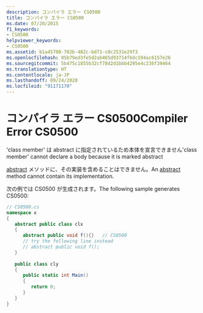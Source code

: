 ```yaml
---
description: コンパイラ エラー CS0500
title: コンパイラ エラー CS0500
ms.date: 07/20/2015
f1_keywords:
- CS0500
helpviewer_keywords:
- CS0500
ms.assetid: b1a45708-702b-482c-bd71-c0c2531e29f3
ms.openlocfilehash: 05b79ed3fe5d2ab465d93714f6dc594ac6157e26
ms.sourcegitcommit: 5b475c1855b32cf78d2d1bbb4295e4c236f39464
ms.translationtype: HT
ms.contentlocale: ja-JP
ms.lasthandoff: 09/24/2020
ms.locfileid: "91171170"
---
```

# <a name="compiler-error-cs0500"></a><span data-ttu-id="b0183-103">コンパイラ エラー CS0500</span><span class="sxs-lookup"><span data-stu-id="b0183-103">Compiler Error CS0500</span></span>

<span data-ttu-id="b0183-104">'class member' は abstract に指定されているため本体を宣言できません</span><span class="sxs-lookup"><span data-stu-id="b0183-104">'class member' cannot declare a body because it is marked abstract</span></span>  
  
 <span data-ttu-id="b0183-105">[abstract](../language-reference/keywords/abstract.md) メソッドに、その実装を含めることはできません。</span><span class="sxs-lookup"><span data-stu-id="b0183-105">An [abstract](../language-reference/keywords/abstract.md) method cannot contain its implementation.</span></span>  
  
 <span data-ttu-id="b0183-106">次の例では CS0500 が生成されます。</span><span class="sxs-lookup"><span data-stu-id="b0183-106">The following sample generates CS0500:</span></span>  
  
```csharp  
// CS0500.cs  
namespace x  
{  
   abstract public class clx  
   {  
      abstract public void f(){}   // CS0500  
      // try the following line instead  
      // abstract public void f();  
   }  
  
   public class cly  
   {  
      public static int Main()  
      {  
         return 0;  
      }  
   }  
}  
```
